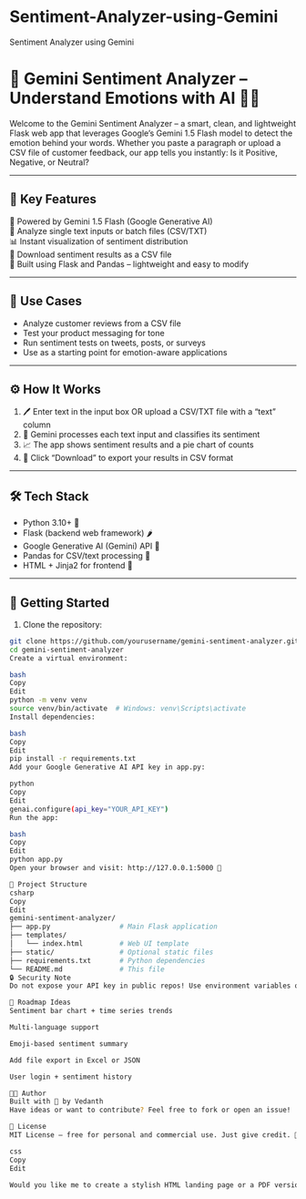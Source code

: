 # Sentiment-Analyzer-using-Gemini
Sentiment Analyzer using Gemini
# 🌈 Gemini Sentiment Analyzer – Understand Emotions with AI 🤖💬

Welcome to the Gemini Sentiment Analyzer – a smart, clean, and lightweight Flask web app that leverages Google’s Gemini 1.5 Flash model to detect the emotion behind your words. Whether you paste a paragraph or upload a CSV file of customer feedback, our app tells you instantly: Is it Positive, Negative, or Neutral?

---

## 🌟 Key Features

🔮 Powered by Gemini 1.5 Flash (Google Generative AI)  
📝 Analyze single text inputs or batch files (CSV/TXT)  
📊 Instant visualization of sentiment distribution  
📁 Download sentiment results as a CSV file  
🧪 Built using Flask and Pandas – lightweight and easy to modify

---

## 🎯 Use Cases

- Analyze customer reviews from a CSV file  
- Test your product messaging for tone  
- Run sentiment tests on tweets, posts, or surveys  
- Use as a starting point for emotion-aware applications

---

## ⚙️ How It Works

1. 🖊️ Enter text in the input box OR upload a CSV/TXT file with a “text” column  
2. 🧠 Gemini processes each text input and classifies its sentiment  
3. 📈 The app shows sentiment results and a pie chart of counts  
4. 💾 Click “Download” to export your results in CSV format

---

## 🛠️ Tech Stack

- Python 3.10+ 🐍  
- Flask (backend web framework) 🌶️  
- Google Generative AI (Gemini) API 🔮  
- Pandas for CSV/text processing 🧮  
- HTML + Jinja2 for frontend 🎨

---

## 🚀 Getting Started

1. Clone the repository:

```bash
git clone https://github.com/yourusername/gemini-sentiment-analyzer.git
cd gemini-sentiment-analyzer
Create a virtual environment:

bash
Copy
Edit
python -m venv venv
source venv/bin/activate  # Windows: venv\Scripts\activate
Install dependencies:

bash
Copy
Edit
pip install -r requirements.txt
Add your Google Generative AI API key in app.py:

python
Copy
Edit
genai.configure(api_key="YOUR_API_KEY")
Run the app:

bash
Copy
Edit
python app.py
Open your browser and visit: http://127.0.0.1:5000 🚀

📂 Project Structure
csharp
Copy
Edit
gemini-sentiment-analyzer/
├── app.py                 # Main Flask application
├── templates/
│   └── index.html         # Web UI template
├── static/                # Optional static files
├── requirements.txt       # Python dependencies
└── README.md              # This file
🔒 Security Note
Do not expose your API key in public repos! Use environment variables or a secrets manager for production deployments.

🌱 Roadmap Ideas
Sentiment bar chart + time series trends

Multi-language support

Emoji-based sentiment summary

Add file export in Excel or JSON

User login + sentiment history

👨‍💻 Author
Built with 💙 by Vedanth
Have ideas or want to contribute? Feel free to fork or open an issue!

📄 License
MIT License – free for personal and commercial use. Just give credit. 🙌

css
Copy
Edit

Would you like me to create a stylish HTML landing page or a PDF version of this README?







